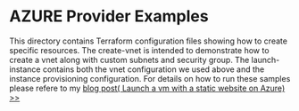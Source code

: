 # AZURE Provider Examples
This directory contains Terraform configuration files showing how to create specific resources. The create-vnet is intended to demonstrate how to create a vnet 
along with custom subnets and security group. The launch-instance contains both the vnet configuration we used above and the instance provisioning configuration. 
For details on how to run these samples please refere to my [blog post( Launch a vm with a static website on Azure) >>](https://brokedba.blogspot.com/2021/10/terraform-for-dummies-part-3-launch-vm.html)
